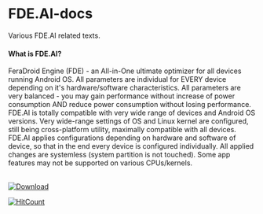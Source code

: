 # FDE.AI-docs
Various FDE.AI related texts.<br>

#### What is FDE.AI?
FeraDroid Engine (FDE) - an All-in-One ultimate optimizer for all devices running Android OS. All parameters are individual for EVERY device depending on it's hardware/software characteristics. All parameters are very balanced - you may gain performance without increase of power consumption AND reduce power consumption without losing performance. FDE.AI is totally compatible with very wide range of devices and Android OS versions. Very wide-range settings of OS and Linux kernel are configured, still being cross-platform utility, maximally compatible with all devices. FDE.AI applies configurations depending on hardware and software of device, so that in the end every device is configured individually. All applied changes are systemless (system partition is not touched). Some app features may not be supported on various CPUs/kernels.<br><br>

[![Download](https://www.upcodeworld.com/wp-content/uploads/2017/09/Google-Play-2-300x116.png)](https://play.google.com/store/apps/details?id=com.feravolt.fdeai)<br>

[![HitCount](http://hits.dwyl.com/feravolt/https://githubcom/feravolt/FDEAI-docs.svg)](http://hits.dwyl.com/feravolt/https://githubcom/feravolt/FDEAI-docs)
